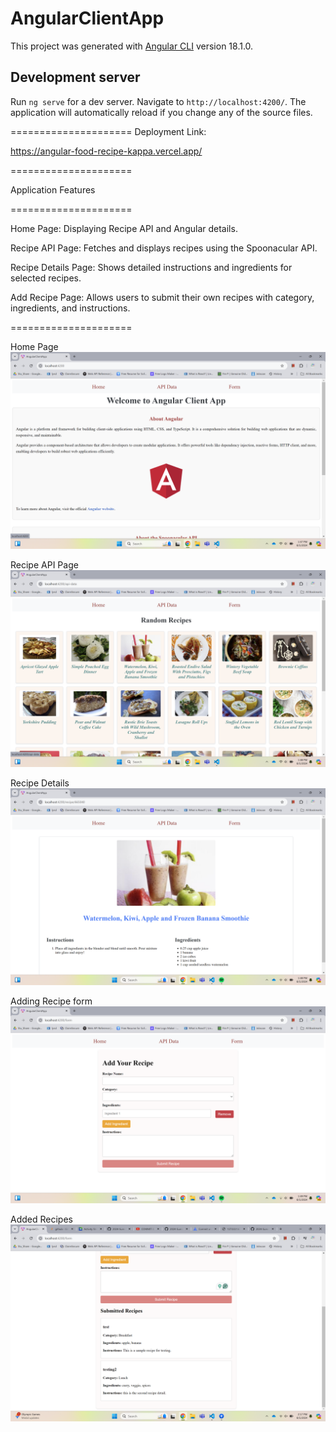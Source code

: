 # AngularClientApp

This project was generated with [Angular CLI](https://github.com/angular/angular-cli) version 18.1.0.

## Development server

Run `ng serve` for a dev server. Navigate to `http://localhost:4200/`. The application will automatically reload if you change any of the source files.

=====================
Deployment Link: 

https://angular-food-recipe-kappa.vercel.app/

=====================

Application Features

=====================

Home Page: Displaying Recipe API and Angular details. 


Recipe API Page: Fetches and displays recipes using the Spoonacular API.


Recipe Details Page: Shows detailed instructions and ingredients for selected recipes.


Add Recipe Page: Allows users to submit their own recipes with category, ingredients, and instructions.

=====================

Home Page
![Home Page](image.png)

Recipe API Page
![Recipe API's Page](image-1.png)

Recipe Details
![Recipe Details Page](image-2.png)

Adding Recipe form
![Add Recipe Page](image-3.png)

Added Recipes
![Adding recipes using form](image-4.png)
